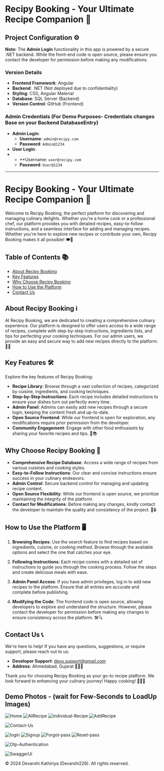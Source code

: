 # Recipy Booking - Your Ultimate Recipe Companion 🍳

## Project Configuration ⚙️

**Note:** The **Admin Login** functionality in this app is powered by a secure .NET backend. While the front-end code is open source, please ensure you contact the developer for permission before making any modifications.

### Version Details
- **Frontend Framework**: Angular
- **Backend**: .NET (Not deployed due to confidentiality)
- **Styling**: CSS, Angular Material
- **Database**: SQL Server (Backend)
- **Version Control**: GitHub (Frontend)

### Admin Credentials (For Demo Purposes- Credentials changes Base on your Backend DatabaseEntry)
- **Admin Login**:
  - **Username**: `admin@recipy.com`
  - **Password**: `Admin@1234`
- **User Login**:
- - **Username: `user@recipy.com`
  - **Password**: `User@1234`

---

# Recipy Booking - Your Ultimate Recipe Companion 🍳

Welcome to Recipy Booking, the perfect platform for discovering and managing culinary delights. Whether you're a home cook or a professional chef, our platform provides you with detailed recipes, easy-to-follow instructions, and a seamless interface for adding and managing recipes. Whether you're here to explore new recipes or contribute your own, Recipy Booking makes it all possible! 🍽️📖

## Table of Contents 📚

- [About Recipy Booking](#about-recipy-booking)
- [Key Features](#key-features)
- [Why Choose Recipy Booking](#why-choose-recipy-booking)
- [How to Use the Platform](#how-to-use-the-platform)
- [Contact Us](#contact-us)

## About Recipy Booking ℹ️

At Recipy Booking, we are dedicated to creating a comprehensive culinary experience. Our platform is designed to offer users access to a wide range of recipes, complete with step-by-step instructions, ingredients lists, and tips for perfecting your cooking techniques. For our admin users, we provide an easy and secure way to add new recipes directly to the platform. 🎂🥗

## Key Features 🛠️

Explore the key features of Recipy Booking:

- **Recipe Library**: Browse through a vast collection of recipes, categorized by cuisine, ingredients, and cooking techniques.
- **Step-by-Step Instructions**: Each recipe includes detailed instructions to ensure your dishes turn out perfectly every time.
- **Admin Panel**: Admins can easily add new recipes through a secure login, keeping the content fresh and up-to-date.
- **Open Source Frontend**: While our frontend is open for exploration, any modifications require prior permission from the developer.
- **Community Engagement**: Engage with other food enthusiasts by sharing your favorite recipes and tips. 🍜📚

## Why Choose Recipy Booking 🌟

- **Comprehensive Recipe Database**: Access a wide range of recipes from various cuisines and cooking styles.
- **Easy-to-Follow Instructions**: Our clear and concise instructions ensure success in your culinary endeavors.
- **Admin Control**: Secure backend control for managing and updating recipe content.
- **Open Source Flexibility**: While our frontend is open source, we prioritize maintaining the integrity of the platform.
- **Contact for Modifications**: Before making any changes, kindly contact the developer to maintain the quality and consistency of the project. 🍲🔒

## How to Use the Platform 🖥️

1. **Browsing Recipes**: Use the search feature to find recipes based on ingredients, cuisine, or cooking method. Browse through the available options and select the one that catches your eye.

2. **Following Instructions**: Each recipe comes with a detailed set of instructions to guide you through the cooking process. Follow the steps and create delicious meals with ease.

3. **Admin Panel Access**: If you have admin privileges, log in to add new recipes to the platform. Ensure that all entries are accurate and complete before publishing.

4. **Modifying the Code**: The frontend code is open source, allowing developers to explore and understand the structure. However, please contact the developer for permission before making any changes to ensure consistency across the platform. 🛠️🔍

## Contact Us 📞

We're here to help! If you have any questions, suggestions, or require support, please reach out to us:

- **Developer Support**: [devu.support@gmail.com](mailto:devu.support@gmail.com)
- **Address**: Ahmedabad, Gujarat 📮📞🏢

Thank you for choosing Recipy Booking as your go-to recipe platform. We look forward to enhancing your culinary journey! Happy cooking! 🍳🥘🌟


## Demo Photos - (wait for Few-Seconds to LoadUp Images)

![Home](https://github.com/Devarshi226/Recipe-book/blob/4ca9346831c143ad04d7c43360a0a127ceb945f8/src/assets/screenshots/screencapture-localhost-4200-home-2024-08-18-22_12_54.png)
![AllRecipe](https://github.com/Devarshi226/Recipe-book/blob/4ca9346831c143ad04d7c43360a0a127ceb945f8/src/assets/screenshots/screencapture-localhost-4200-allrecipe-2024-08-18-22_13_20.png)
![individual-Recipe](https://github.com/Devarshi226/Recipe-book/blob/4ca9346831c143ad04d7c43360a0a127ceb945f8/src/assets/screenshots/screencapture-localhost-4200-recipe-2004-2024-08-18-22_18_35.png)
![AddRecipe](https://github.com/Devarshi226/Recipe-book/blob/4ca9346831c143ad04d7c43360a0a127ceb945f8/src/assets/screenshots/screencapture-localhost-4200-add-2024-08-18-22_27_20.png)

![Contact-Us](https://github.com/Devarshi226/Recipe-book/blob/4ca9346831c143ad04d7c43360a0a127ceb945f8/src/assets/screenshots/screencapture-localhost-4200-contactus-2024-08-18-22_29_35.png)


![login](https://github.com/Devarshi226/Recipe-book/blob/4ca9346831c143ad04d7c43360a0a127ceb945f8/src/assets/screenshots/screencapture-localhost-4200-login-2024-08-18-22_31_39.png)
![Signup](https://github.com/Devarshi226/Recipe-book/blob/3657c493870bb5970ea790656ab8043b9220264e/src/assets/screenshots/screencapture-localhost-4200-signup-2024-08-18-22_32_28.png)
![Forgot-pass](https://github.com/Devarshi226/Recipe-book/blob/4ca9346831c143ad04d7c43360a0a127ceb945f8/src/assets/screenshots/screencapture-localhost-4200-forgot-2024-08-18-22_32_53.png)
![Reset-pass](https://github.com/Devarshi226/Recipe-book/blob/4ca9346831c143ad04d7c43360a0a127ceb945f8/src/assets/screenshots/screencapture-localhost-4200-reset-2024-08-18-22_38_32.png)

![Otp-Authentication](https://github.com/Devarshi226/Recipe-book/blob/3657c493870bb5970ea790656ab8043b9220264e/src/assets/screenshots/otp.png)


![SwaggerUi](https://github.com/Devarshi226/Recipe-book/blob/3657c493870bb5970ea790656ab8043b9220264e/src/assets/screenshots/screencapture-localhost-7249-swagger-index-html-2024-08-18-22_49_58.png)


© 2024 Devarshi Kathiriya (Devarshi226). All rights reserved.

